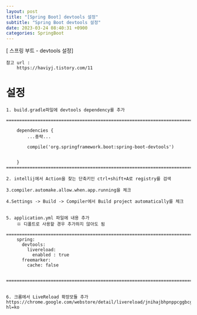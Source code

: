 ```yaml
---
layout: post
title: "[Spring Boot] devtools 설정"
subtitle: "Spring Boot devtools 설정"
date: 2023-03-24 08:40:31 +0900
categories: SpringBoot
---
```

[ 스프링 부트 - devtools 설정]
	
	참고 url : 
		https://haviyj.tistory.com/11

# 설정

	1. build.gradle파일에 devtools dependency를 추가
	
	=================================================================================================================
	
		dependencies {
			...중략...

			compile('org.springframework.boot:spring-boot-devtools')


		}
	=================================================================================================================

	2. intellij에서 Action을 찾는 단축키인 ctrl+shift+A로 registry를 검색

	3.compiler.automake.allow.when.app.running을 체크

	4.Settings -> Build -> Compiler에서 Build project automatically를 체크


	5. application.yml 파일에 내용 추가
		※ 디폴트로 사용할 경우 추가하지 않아도 됨
		=================================================================================================================
		spring:
		  devtools:
			livereload:
			  enabled : true
		  freemarker:
			cache: false

		=================================================================================================================


	6. 크롬에서 LiveReload 확장모듈 추가
	https://chrome.google.com/webstore/detail/livereload/jnihajbhpnppcggbcgedagnkighmdlei?hl=ko                                                                                                                                                                                                                                                                                                                                                                                                                                                                                                                                                                                                                                                                                                                                                                                                                                                                                                                                                                                                                                                                                                                                                                                                                                                                                                         
